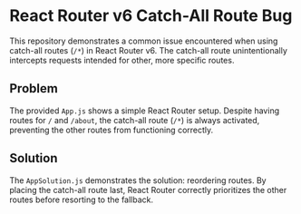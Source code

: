 # React Router v6 Catch-All Route Bug

This repository demonstrates a common issue encountered when using catch-all routes (`/*`) in React Router v6. The catch-all route unintentionally intercepts requests intended for other, more specific routes.

## Problem

The provided `App.js` shows a simple React Router setup.  Despite having routes for `/` and `/about`, the catch-all route (`/*`) is always activated, preventing the other routes from functioning correctly.

## Solution

The `AppSolution.js` demonstrates the solution:  reordering routes. By placing the catch-all route last, React Router correctly prioritizes the other routes before resorting to the fallback. 